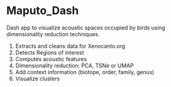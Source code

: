 # Maputo_Dash
Dash app to visualize acoustic spaces occupied by birds using dimensionality reduction techniques.

1. Extracts and cleans data for Xenocanto.org
2. Detects Regions of interest
3. Computes acoustic features
4. Dimensionality reduction: PCA, TSNe or UMAP
5. Add context information (biotope, order, family, genus)
6. Visualize clusters
